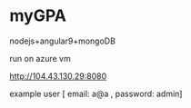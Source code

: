# myGPA
nodejs+angular9+mongoDB


run on azure vm

http://104.43.130.29:8080

example user  [  email: a@a  ,  password: admin]

